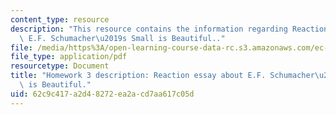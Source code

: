 ```yaml
---
content_type: resource
description: "This resource contains the information regarding Reaction essay about\
  \ E.F. Schumacher\u2019s Small is Beautiful.."
file: /media/https%3A/open-learning-course-data-rc.s3.amazonaws.com/ec-701j-d-lab-i-development-fall-2009/62c9c417a2d48272ea2acd7aa617c05d_MITEC_701JF09_hw3.pdf
file_type: application/pdf
resourcetype: Document
title: "Homework 3 description: Reaction essay about E.F. Schumacher\u2019s Small\
  \ is Beautiful."
uid: 62c9c417-a2d4-8272-ea2a-cd7aa617c05d
---
```


